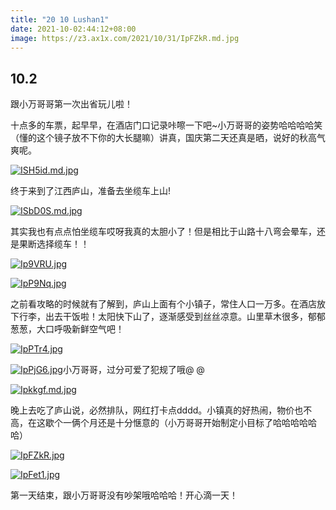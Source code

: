 ```yaml
---
title: "20 10 Lushan1"
date: 2021-10-02:44:12+08:00
image: https://z3.ax1x.com/2021/10/31/IpFZkR.md.jpg
---
```

## 10.2

跟小万哥哥第一次出省玩儿啦！

十点多的车票，起早早，在酒店门口记录咔嚓一下吧~小万哥哥的姿势哈哈哈哈笑（懂的这个镜子放不下你的大长腿嘛）讲真，国庆第二天还真是晒，说好的秋高气爽呢。

[![ISH5id.md.jpg](https://z3.ax1x.com/2021/10/31/ISH5id.md.jpg)](https://imgtu.com/i/ISH5id)

终于来到了江西庐山，准备去坐缆车上山!

[![ISbD0S.md.jpg](https://z3.ax1x.com/2021/10/31/ISbD0S.md.jpg)](https://imgtu.com/i/ISbD0S)

其实我也有点点怕坐缆车哎呀我真的太胆小了！但是相比于山路十八弯会晕车，还是果断选择缆车！！

[![Ip9VRU.jpg](https://z3.ax1x.com/2021/10/31/Ip9VRU.md.jpg)](https://imgtu.com/i/Ip9VRU)

[![IpP9Nq.jpg](https://z3.ax1x.com/2021/10/31/IpP9Nq.md.jpg)](https://imgtu.com/i/IpP9Nq)

之前看攻略的时候就有了解到，庐山上面有个小镇子，常住人口一万多。在酒店放下行李，出去干饭啦！太阳快下山了，逐渐感受到丝丝凉意。山里草木很多，郁郁葱葱，大口呼吸新鲜空气吧！

[![IpPTr4.jpg](https://z3.ax1x.com/2021/10/31/IpPTr4.md.jpg)](https://imgtu.com/i/IpPTr4)

[![IpPjG6.jpg](https://z3.ax1x.com/2021/10/31/IpPjG6.jpg)](https://imgtu.com/i/IpPjG6)小万哥哥，过分可爱了犯规了哦@ @

[![Ipkkgf.md.jpg](https://z3.ax1x.com/2021/10/31/Ipkkgf.md.jpg)](https://imgtu.com/i/Ipkkgf)

晚上去吃了庐山说，必然排队，网红打卡点dddd。小镇真的好热闹，物价也不高，在这歇个一俩个月还是十分惬意的（小万哥哥开始制定小目标了哈哈哈哈哈哈）

[![IpFZkR.jpg](https://z3.ax1x.com/2021/10/31/IpFZkR.md.jpg)](https://imgtu.com/i/IpFZkR)

[![IpFet1.jpg](https://z3.ax1x.com/2021/10/31/IpFet1.md.jpg)](https://imgtu.com/i/IpFet1)



第一天结束，跟小万哥哥没有吵架哦哈哈哈！开心滴一天！

